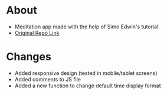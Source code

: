 # About
- Meditation app made with the help of Simo Edwin's tutorial.
- [Original Repo Link](https://github.com/developedbyed/meditation-app)

# Changes
- Added responsive design (tested in mobile/tablet screens)
- Added comments to JS file
- Added a new function to change default time display format
